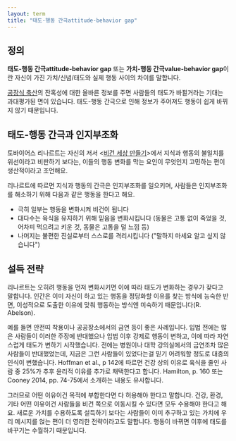 ```yaml
---
layout: term
title: "태도-행동 간극attitude-behavior gap"
---
```

## 정의

**태도-행동 간극attitude-behavior gap** 또는 **가치-행동 간극value-behavior
gap**이란 자신이 가진 가치/신념/태도와 실제 행동 사이의 차이를 말합니다.

[공장식 축산](/terms/factory-farming.html)의 잔혹성에 대한 올바른 정보를 주면
사람들의 태도가 바뀔거라는 기대는 과대평가된 면이 있습니다. 태도-행동 간극으로
인해 정보가 주어져도 행동이 쉽게 바뀌지 않기 때문입니다.

## 태도-행동 간극과 인지부조화

토바이어스 리나르트는 자신의 저서 \<[비건 세상
만들기](/2019/08/11/how-to-create-a-vegan-world.html)\>에서 지식과 행동의
불일치를 위선이라고 비판하기 보다는, 이들의 행동 변화를 막는 요인이 무엇인지
고민하는 편이 생산적이라고 조언해요.

리나르트에 따르면 지식과 행동의 간극은 인지부조화를 일으키며, 사람들은
인지부조화를 해소하기 위해 다음과 같은 행동을 한다고 해요.

* 극히 일부는 행동을 변화시켜 비건이 됩니다
* 대다수는 육식을 유지하기 위해 믿음을 변화시킵니다 (동물은 고통 없이 죽었을
  것, 어차피 먹으려고 키운 것, 동물은 고통을 덜 느낌 등)
* 나머지는 불편한 진실로부터 스스로를 격리시킵니다 ("말하지 마세요 알고 싶지
  않습니다")

## 설득 전략

리나르트는 오히려 행동을 먼저 변화시키면 이에 따라 태도가 변화하는 경우가
잦다고 말합니다. 인간은 이미 자신이 하고 있는 행동을 정당화할 이유를 찾는
방식에 능숙한 반면, 이성적으로 도출한 이유에 맞춰 행동하는 방식엔 미숙하기
때문입니다(R. Abelson).

예를 들면 안전띠 착용이나 공공장소에서의 금연 등이 좋은 사례입니다. 입법 전에는
많은 사람들이 이러한 주장에 반대했으나 입법 이후 강제로 행동이 변하고, 이에
따라 자연스럽게 태도가 변하기 시작했습니다. 전에는 병원이나 대학 강의실에서의
금연조차 많은 사람들이 반대했었는데, 지금은 그런 사람들이 있었다는걸 믿기
어려워할 정도로 대중의 인식이 변했습니다. Hoffman et al., p 142에 따르면 건강
상의 이유로 육식을 줄인 사람 중 25%가 추후 윤리적 이유를 추가로 채택한다고
합니다. Hamilton, p. 160 또는 Cooney 2014, pp. 74-75에서 소개하는 내용도
유사합니다.

그러므로 어떤 이유이건 목적에 부합한다면 다 허용해야 한다고 말합니다. 건강,
환경, 기타 어떤 이유이건 사람들을 비건 쪽으로 이동시킬 수 있다면 모두 수용해야
한다고 해요. 새로운 가치를 수용하도록 설득하기 보다는 사람들이 이미 추구하고
있는 가치에 우리 메시지를 얹는 편이 더 영리한 전략이라고도 말합니다. 행동이
바뀌면 이후에 태도를 바꾸기는 수월하기 때문입니다.
